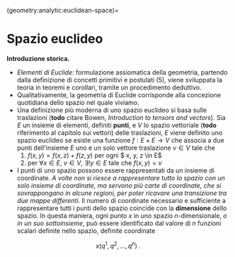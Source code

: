 (geometry:analytic:euclidean-space)=
# Spazio euclideo

**Introduzione storica.**
- *Elementi di Euclide*: formulazione assiomatica della geometria, partendo dalla definizione di concetti primitivi e postulati (5), viene sviluppata la teoria in teoremi e corollari, tramite un procedimento deduttivo.
- Qualitativamente, la geometria di Euclide corrisponde alla concezione quotidiana dello spazio nel quale viviamo.
- Una definizione più moderna di uno spazio euclideo si basa sulle traslazioni (**todo** citare Bowen, *Introduction to tensors and vectors*). Sia $E$ un insieme di elementi, definiti **punti**, e $V$ lo spazio vettoriale (**todo** riferimento al capitolo sui vettori) delle traslazioni, $E$ viene definito uno spazio euclideo se esiste una funzione $f: E \times E \rightarrow V$ che associa a due punti dell'insieme $E$ uno e un solo vettore traslazione $v \in V$ tale che
  1. $f(x,y) = f(x,z) + f(z,y)$ per ogni $ x, y, z \in E$
  2. per $\forall x \in E$, $v \in V$, $\exists ! y \in E$ tale che $f(x,y) = v$
- I punti di uno spazio possono essere rappresentati da un insieme di coordinate. *A volte non si riesce a rappresentare tutto lo spazio con un solo insieme di coordinate, ma servono più carte di coordinate, che si sovrappongano in alcune regioni, per poter ricavare una transizione tra due mappe differenti*. Il numero di coordinate necessario e sufficiente a rappresentare tutti i punti dello spazio coincide con la **dimensione** dello spazio. In questa maniera, ogni punto $x$ in uno spazio $n$-dimensionale, *o in un suo sottoinsieme*, può essere identificato dal valore di $n$ funzioni scalari definite nello spazio, definite coordinate

$$x(q^1, q^2, \dots, q^n) \ .$$

